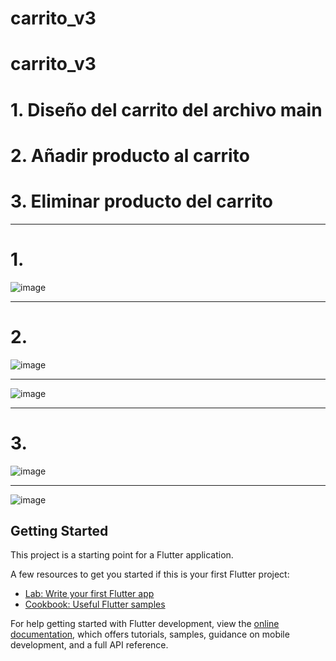 # carrito_v3

# carrito_v3
# 1. Diseño del carrito del archivo main
# 2. Añadir producto al carrito
# 3. Eliminar producto del carrito
---------------------------------------------------------
# 1.
![image](https://user-images.githubusercontent.com/101678630/200132273-e298993c-5357-4b6b-aba0-683963031253.png)


----------------------------------------------------------
# 2.
![image](https://user-images.githubusercontent.com/101678630/200132326-42d9da42-3d44-4b99-9b71-d11a0d1d7dfe.png)

-----------------------------------------------------------------------------------------------------

![image](https://user-images.githubusercontent.com/101678630/200132360-44ef9779-5f94-42fa-a36f-f1fc6c5b6c5a.png)

----------------------------------------------------------------------------------------------------

# 3.
![image](https://user-images.githubusercontent.com/101678630/200132386-dcb8652b-2923-4761-853d-8e394ac85a8d.png)

--------------------------------------------------------------------------------------------------

![image](https://user-images.githubusercontent.com/101678630/200132407-ba6120d6-4271-41a0-8bfe-52da477310a7.png)


## Getting Started

This project is a starting point for a Flutter application.

A few resources to get you started if this is your first Flutter project:

- [Lab: Write your first Flutter app](https://docs.flutter.dev/get-started/codelab)
- [Cookbook: Useful Flutter samples](https://docs.flutter.dev/cookbook)

For help getting started with Flutter development, view the
[online documentation](https://docs.flutter.dev/), which offers tutorials,
samples, guidance on mobile development, and a full API reference.
